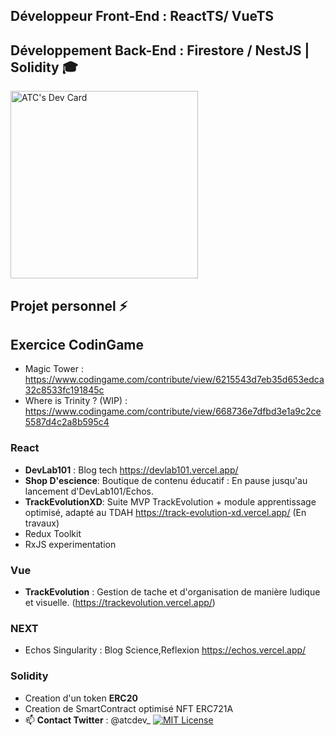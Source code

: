 
## Développeur Front-End : **ReactTS/ VueTS**  
## Développement Back-End :  **Firestore / NestJS | Solidity 🎓**
<a href="https://app.daily.dev/MrUndersun"><img src="https://api.daily.dev/devcards/94681062fc3b4fadb2cf2fc943bfd587.png?r=zde" width="300" alt="ATC's Dev Card"/></a>

## Projet personnel ⚡ 
## Exercice CodinGame 
- Magic Tower : https://www.codingame.com/contribute/view/6215543d7eb35d653edca32c8533fc191845c
- Where is Trinity ? (WIP) : https://www.codingame.com/contribute/view/668736e7dfbd3e1a9c2ce5587d4c2a8b595c4
### React
   - **DevLab101** : Blog tech https://devlab101.vercel.app/  
   - **Shop D'escience**: Boutique de contenu éducatif : En pause jusqu'au lancement d'DevLab101/Echos.
   - **TrackEvolutionXD**: Suite MVP TrackEvolution + module apprentissage optimisé, adapté au TDAH https://track-evolution-xd.vercel.app/ (En travaux)
   - Redux Toolkit
   - RxJS experimentation
### Vue
   - **TrackEvolution** : Gestion de tache et d'organisation de manière ludique et visuelle.
     (https://trackevolution.vercel.app/)
### NEXT
   - Echos Singularity : Blog Science,Reflexion https://echos.vercel.app/                                                                                     
### Solidity
   - Creation d'un token **ERC20**
   - Creation de SmartContract optimisé NFT ERC721A
- 📫 **Contact Twitter** : @atcdev_ [![MIT License](https://img.shields.io/twitter/follow/atcdev_?style=social)]([https://choosealicense.com/licenses/mit/](https://twitter.com/atcdev_))
                 
